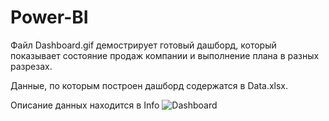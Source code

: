 # Power-BI
Файл Dashboard.gif демострирует готовый дашборд, который показывает состояние продаж компании и выполнение плана в разных разрезах.

Данные, по которым построен дашборд содержатся в Data.xlsx.

Описание данных находится в Info
![Dashboard](https://github.com/Octopulus/Power-BI/assets/122912834/1f4b4d99-b1dd-492e-942d-9a93a9190299)

